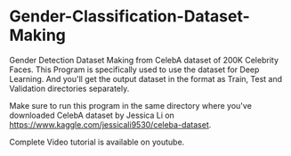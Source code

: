 # Gender-Classification-Dataset-Making

Gender Detection Dataset Making from CelebA dataset of 200K Celebrity Faces. This Program is specifically used to use the dataset for Deep Learning. And you'll get the output dataset in the format as Train, Test and Validation directories separately.

Make sure to run this program in the same directory where you've downloaded CelebA dataset by Jessica Li on https://www.kaggle.com/jessicali9530/celeba-dataset.

Complete Video tutorial is available on youtube.
